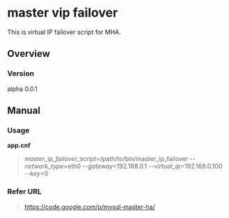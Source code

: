 # master vip failover
This is virtual IP failover script for MHA.


## Overview

### Version
alpha 0.0.1

## Manual

### Usage

**app.cnf**
> *master_ip_failover_script*=/path/to/bin/master_ip_failover *--network_type*=eth0 *--gateway*=192.168.0.1 *--virtual_ip*=192.168.0.100 *--key*=0

### Refer URL

> <https://code.google.com/p/mysql-master-ha/>
